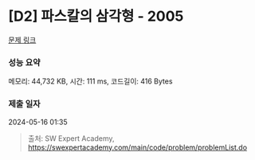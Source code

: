 # [D2] 파스칼의 삼각형 - 2005 

[문제 링크](https://swexpertacademy.com/main/code/problem/problemDetail.do?contestProbId=AV5P0-h6Ak4DFAUq) 

### 성능 요약

메모리: 44,732 KB, 시간: 111 ms, 코드길이: 416 Bytes

### 제출 일자

2024-05-16 01:35



> 출처: SW Expert Academy, https://swexpertacademy.com/main/code/problem/problemList.do